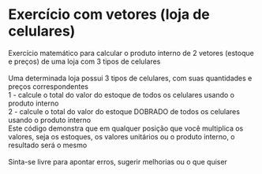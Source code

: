 # Exercício com vetores (loja de celulares)
Exercício matemático para calcular o produto interno de 2 vetores (estoque e preços) de uma loja com 3 tipos de celulares<br />
<br />
Uma determinada loja possui 3 tipos de celulares, com suas quantidades e preços correspondentes<br />
1 - calcule o total do valor do estoque de todos os celulares usando o produto interno<br />
2 - calcule o total do valor do estoque DOBRADO de todos os celulares usando o produto interno<br />
Este código demonstra que em qualquer posição que você multiplica os valores, seja os estoques, os valores unitários ou o produto interno, o resultado será o mesmo<br />
<br />
Sinta-se livre para apontar erros, sugerir melhorias ou o que quiser
